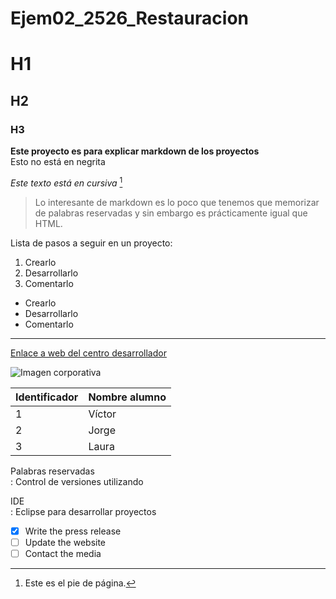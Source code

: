 # Ejem02_2526_Restauracion

# H1
## H2
### H3

**Este proyecto es para explicar markdown de los proyectos**  
Esto no está en negrita

*Este texto está en cursiva* [^1]

> Lo interesante de markdown es lo poco que tenemos que memorizar de palabras reservadas y sin embargo es prácticamente igual que HTML.

Lista de pasos a seguir en un proyecto:

1. Crearlo
2. Desarrollarlo
3. Comentarlo

- Crearlo
- Desarrollarlo
- Comentarlo


---

[Enlace a web del centro desarrollador](https://www.gregoriofer.com)

![Imagen corporativa](https://www.gregoriofer.com/logo.jpg)

| Identificador | Nombre alumno |
| ------------- | ------------- |
| 1             | Víctor        |
| 2             | Jorge         |
| 3             | Laura         |


[^1]: Este es el pie de página.

Palabras reservadas  
: Control de versiones utilizando

IDE  
: Eclipse para desarrollar proyectos

- [x] Write the press release
- [ ] Update the website
- [ ] Contact the media
